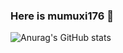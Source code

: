 ### Here is mumuxi176 👋

![Anurag's GitHub stats](https://github-readme-stats.vercel.app/api?username=mumuxi176&show_icons=true)
